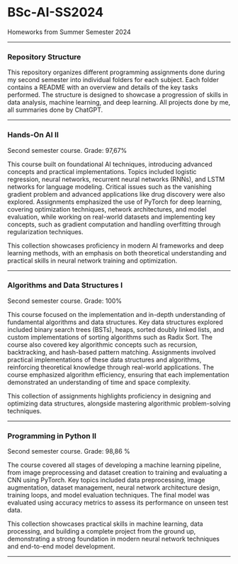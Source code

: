# BSc-AI-SS2024
Homeworks from Summer Semester 2024

---

### Repository Structure
This repository organizes different programming assignments done during my second semester into individual folders for each subject. Each folder contains a README with an overview and details of the key tasks performed. The structure is designed to showcase a progression of skills in data analysis, machine learning, and deep learning. All projects done by me, all summaries done by ChatGPT.

---

### Hands-On AI II
Second semester course. Grade: 97,67%

This course built on foundational AI techniques, introducing advanced concepts and practical implementations. Topics included logistic regression, neural networks, recurrent neural networks (RNNs), and LSTM networks for language modeling. Critical issues such as the vanishing gradient problem and advanced applications like drug discovery were also explored. Assignments emphasized the use of PyTorch for deep learning, covering optimization techniques, network architectures, and model evaluation, while working on real-world datasets and implementing key concepts, such as gradient computation and handling overfitting through regularization techniques.

This collection showcases proficiency in modern AI frameworks and deep learning methods, with an emphasis on both theoretical understanding and practical skills in neural network training and optimization.

---

### **Algorithms and Data Structures I**
Second semester course. Grade: 100%

This course focused on the implementation and in-depth understanding of fundamental algorithms and data structures. Key data structures explored included binary search trees (BSTs), heaps, sorted doubly linked lists, and custom implementations of sorting algorithms such as Radix Sort. The course also covered key algorithmic concepts such as recursion, backtracking, and hash-based pattern matching. Assignments involved practical implementations of these data structures and algorithms, reinforcing theoretical knowledge through real-world applications. The course emphasized algorithm efficiency, ensuring that each implementation demonstrated an understanding of time and space complexity.

This collection of assignments highlights proficiency in designing and optimizing data structures, alongside mastering algorithmic problem-solving techniques.

---

### **Programming in Python II**
Second semester course. Grade: 98,86 %

The course covered all stages of developing a machine learning pipeline, from image preprocessing and dataset creation to training and evaluating a CNN using PyTorch. Key topics included data preprocessing, image augmentation, dataset management, neural network architecture design, training loops, and model evaluation techniques. The final model was evaluated using accuracy metrics to assess its performance on unseen test data.

This collection showcases practical skills in machine learning, data processing, and building a complete project from the ground up, demonstrating a strong foundation in modern neural network techniques and end-to-end model development.

---